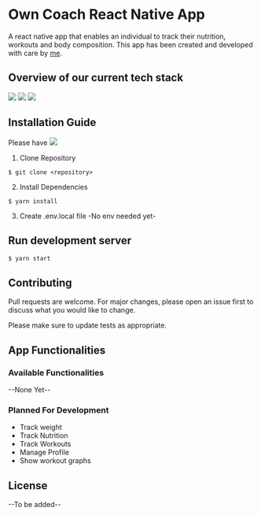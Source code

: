 # Own Coach React Native App

A react native app that enables an individual to track their nutrition, workouts and body composition. This app has been created and developed with care by [me](https://www.linkedin.com/in/bram-janssen-aa0859210/).

## Overview of our current tech stack

![](https://img.shields.io/badge/Expo-45.0.0-success?style=flat&logo=expo)
![](https://img.shields.io/badge/Typescript-4.7.4-orange?style=flat&logo=typescript)
![](https://img.shields.io/badge/React-17.0.2-success?style=flat&logo=react)

## Installation Guide

Please have
![](https://img.shields.io/badge/Node-16.14.0-success?style=plastic&logo=nodedotjs)

1. Clone Repository

```shell
$ git clone <repository>
```

2. Install Dependencies

```shell
$ yarn install
```

3. Create .env.local file
   -No env needed yet-

## Run development server

```shell
$ yarn start
```

## Contributing

Pull requests are welcome. For major changes, please open an issue first to discuss what you would like to change.

Please make sure to update tests as appropriate.

## App Functionalities

### Available Functionalities

--None Yet--

### Planned For Development

- Track weight
- Track Nutrition
- Track Workouts
- Manage Profile
- Show workout graphs

## License

--To be added--
